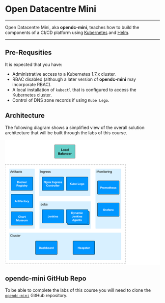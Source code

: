 # Open Datacentre Mini

---

Open Datacentre Mini, aka **opendc-mini**, teaches how to build the components of a CI/CD platform using [Kubernetes](https://kubernetes.io) and [Helm](https://helm.sh).

---

## Pre-Requsities

It is expected that you have:

* Administrative access to a Kubernetes 1.7.x cluster.
* RBAC disabled (although a later version of **opendc-mini** may incorporate RBAC).
* A local installation of `kubectl` that is configured to access the Kubernetes cluster.
* Control of DNS zone records if using `Kube Lego`.


## Architecture

The following diagram shows a simplified view of the overall solution architecture that will be built through the labs of this course.

<img src="images/architecture.png" alt="placeholder" width="765"/>



## opendc-mini GitHub Repo

To be able to complete the labs of this course you will need to clone the [`opendc-mini`](https://github.com/opendatacentre/opendc-mini) GitHub repository.
